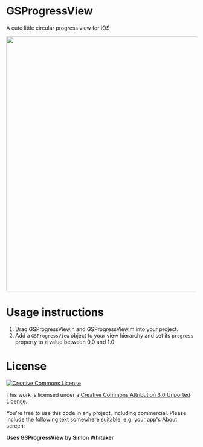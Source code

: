 # GSProgressView

A cute little circular progress view for iOS

<img src="http://goosoftware.github.com/GSProgressView/GSProgressView-sample.png" width="675">

# Usage instructions

1. Drag GSProgressView.h and GSProgressView.m into your project.
2. Add a `GSProgressView` object to your view hierarchy and set its `progress` property to a value between 0.0 and 1.0

# License

[![Creative Commons License][cc-by-30-icon]][cc-by-30]

This work is licensed under a [Creative Commons Attribution 3.0 Unported License][cc-by-30].

You're free to use this code in any project, including commercial. Please include the following text somewhere suitable, e.g. your app's About screen:

**Uses GSProgressView by Simon Whitaker**

[cc-by-30-icon]: http://i.creativecommons.org/l/by/3.0/88x31.png
[cc-by-30]: http://creativecommons.org/licenses/by/3.0/
